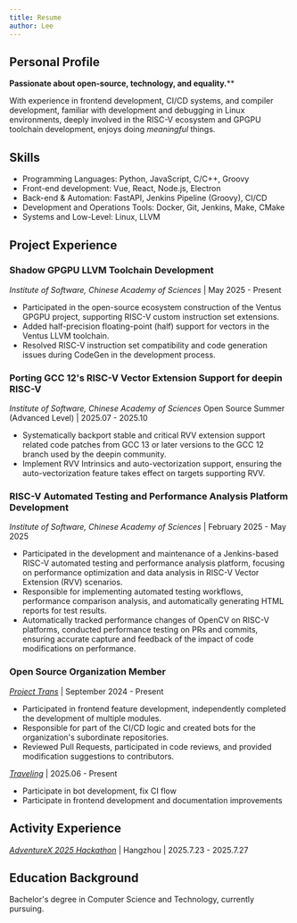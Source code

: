 ```yaml
---
title: Resume
author: Lee
---
```


## Personal Profile

**Passionate about open-source, technology, and equality.**\*\*

With experience in frontend development, CI/CD systems, and compiler development, familiar with development and debugging in Linux environments, deeply involved in the RISC-V ecosystem and GPGPU toolchain development, enjoys doing _meaningful_ things.

## Skills

- Programming Languages: Python, JavaScript, C/C++, Groovy
- Front-end development: Vue, React, Node.js, Electron
- Back-end & Automation: FastAPI, Jenkins Pipeline (Groovy), CI/CD
- Development and Operations Tools: Docker, Git, Jenkins, Make, CMake
- Systems and Low-Level: Linux, LLVM

## Project Experience

### Shadow GPGPU LLVM Toolchain Development

_Institute of Software, Chinese Academy of Sciences_ | May 2025 - Present

- Participated in the open-source ecosystem construction of the Ventus GPGPU project, supporting RISC-V custom instruction set extensions.
- Added half-precision floating-point (half) support for vectors in the Ventus LLVM toolchain.
- Resolved RISC-V instruction set compatibility and code generation issues during CodeGen in the development process.

### Porting GCC 12's RISC-V Vector Extension Support for deepin RISC-V

_Institute of Software, Chinese Academy of Sciences_ Open Source Summer (Advanced Level) | 2025.07 - 2025.10

- Systematically backport stable and critical RVV extension support related code patches from GCC 13 or later versions to the GCC 12 branch used by the deepin community.
- Implement RVV Intrinsics and auto-vectorization support, ensuring the auto-vectorization feature takes effect on targets supporting RVV.

### RISC-V Automated Testing and Performance Analysis Platform Development

_Institute of Software, Chinese Academy of Sciences_ | February 2025 - May 2025

- Participated in the development and maintenance of a Jenkins-based RISC-V automated testing and performance analysis platform, focusing on performance optimization and data analysis in RISC-V Vector Extension (RVV) scenarios.
- Responsible for implementing automated testing workflows, performance comparison analysis, and automatically generating HTML reports for test results.
- Automatically tracked performance changes of OpenCV on RISC-V platforms, conducted performance testing on PRs and commits, ensuring accurate capture and feedback of the impact of code modifications on performance.

### Open Source Organization Member

_[Project Trans](https://github.com/project-trans)_ | September 2024 - Present

- Participated in frontend feature development, independently completed the development of multiple modules.
- Responsible for part of the CI/CD logic and created bots for the organization's subordinate repositories.
- Reviewed Pull Requests, participated in code reviews, and provided modification suggestions to contributors.

_[Traveling](https://github.com/travellings-link/travellings)_ | 2025.06 - Present

- Participate in bot development, fix CI flow
- Participate in frontend development and documentation improvements

## Activity Experience

_[AdventureX 2025 Hackathon](https://adventure-x.org/)_ | Hangzhou | 2025.7.23 - 2025.7.27

## Education Background

Bachelor's degree in Computer Science and Technology, currently pursuing.

<!-- 其他不重要的经历，仅作记录。 -->

<!-- ### 小米社区 PK 台板块主持人

_小米社区_ | 2021.08 - 2023.12

- 累计创作内容 470+ 篇，累计互动量 122w+，平均互动量 2600+，单帖最高互动量达 2.8w+，多次打造爆款内容。
-->
